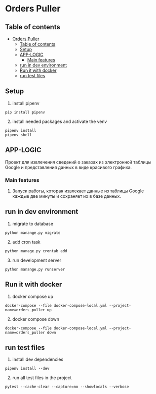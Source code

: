 # Orders Puller

## Table of contents
- [Orders Puller](#orders-puller)
  - [Table of contents](#table-of-contents)
  - [Setup](#setup)
  - [APP-LOGIC](#app-logic)
    - [Main features](#main-features)
  - [run in dev environment](#run-in-dev-environment)
  - [Run it with docker](#run-it-with-docker)
  - [run test files](#run-test-files)

## Setup
1. install pipenv 
```
pip install pipenv

```
2. install needed packages and activate the venv
```
pipenv install
pipenv shell
```

## APP-LOGIC
Проект для извлечения сведений о заказах из электронной таблицы Google и представления данных в виде красивого графика.

### Main features
1. Запуск работы, которая извлекает данные из таблицы Google каждые две минуты и сохраняет их в базе данных.

## run in dev environment

1. migrate to database
```
python manange.py migrate
```
2. add cron task
```
python manage.py crontab add
```
3. run development server
```
python manange.py runserver
```


## Run it with docker
1. docker compose up
```
docker-compose --file docker-compose-local.yml --project-name=orders_puller up
```
2. docker compose down
```
docker-compose --file docker-compose-local.yml --project-name=orders_puller down
```

## run test files
1. install dev dependencies
```
pipenv install --dev
```
2. run all test files in the project
```
pytest --cache-clear --capture=no --showlocals --verbose
```